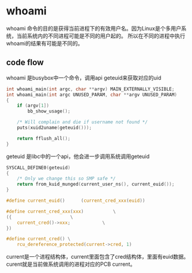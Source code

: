 # whoami

whoami 命令的目的是获得当前进程下的有效用户名。因为Linux是个多用户系统，当前系统内的不同进程可能是不同的用户起的。
所以在不同的进程中执行whoami的结果有可能是不同的。

## code flow
whoami 是busybox中一个命令，调用api geteuid来获取对应的uid
```c
int whoami_main(int argc, char **argv) MAIN_EXTERNALLY_VISIBLE;
int whoami_main(int argc UNUSED_PARAM, char **argv UNUSED_PARAM)
{
    if (argv[1])
        bb_show_usage();

    /* Will complain and die if username not found */
    puts(xuid2uname(geteuid()));

    return fflush_all();
}

```

geteuid 是libc中的一个api，他会进一步调用系统调用geteuid

```c
SYSCALL_DEFINE0(geteuid)
{
    /* Only we change this so SMP safe */
    return from_kuid_munged(current_user_ns(), current_euid());
}

#define current_euid()      (current_cred_xxx(euid))

#define current_cred_xxx(xxx)           \
({                      \
    current_cred()->xxx;            \
})

#define current_cred() \
    rcu_dereference_protected(current->cred, 1)

```

current是一个进程结构体，current里面包含了cred结构体，里面有euid数据。
curent就是当前做系统调用的进程对应的PCB current。